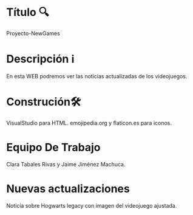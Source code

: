 # Título 🔍

Proyecto-NewGames

# Descripción ℹ️

En esta WEB podremos ver las noticias actualizadas de los videojuegos.

# Construción🛠️

VisualStudio para HTML.
emojipedia.org y flaticon.es para iconos.

# Equipo De Trabajo

Clara Tabales Rivas y Jaime Jiménez Machuca.

# Nuevas actualizaciones

Noticia sobre Hogwarts legacy con imagen del videojuego ajustada.
